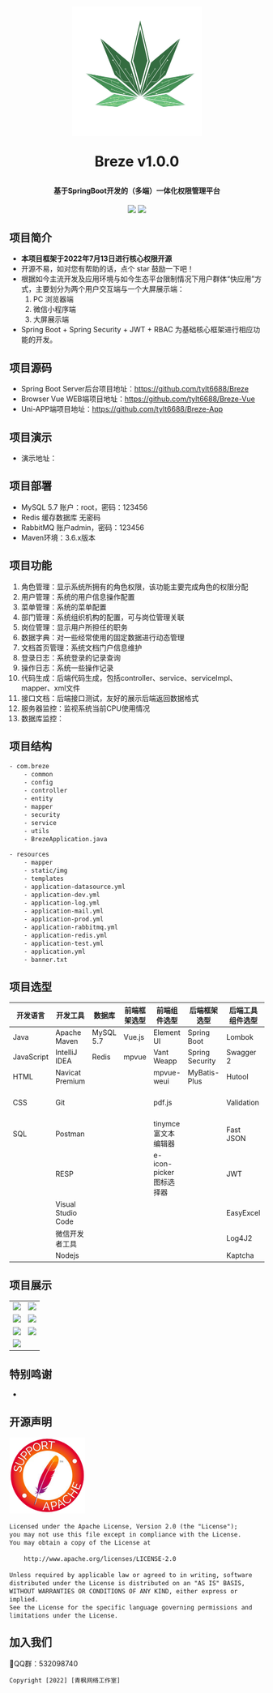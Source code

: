 <p align="center">
	<img alt="logo" style="width: 256px; height: 256px;" src="preview/breze-logo.png">
</p>
<h1 align="center" style="margin: 30px 0 30px; font-weight: bold;">Breze v1.0.0</h1>
<h4 align="center">基于SpringBoot开发的（多端）一体化权限管理平台</h4>
<p align="center">
	<a href="https://github.com/tylt6688/Breze"><img src="https://img.shields.io/badge/Breze-v1.0.0-blue"></a>
	<a href="https://github.com/tylt6688/Breze/blob/master/LICENSE"><img src="https://img.shields.io/badge/LICENSE-Apache%20License%202.0-red"></a>
</p>




## 项目简介

- **本项目框架于2022年7月13日进行核心权限开源**
- 开源不易，如对您有帮助的话，点个 star 鼓励一下吧！
- 根据如今主流开发及应用环境与如今生态平台限制情况下用户群体“快应用”方式，主要划分为两个用户交互端与一个大屏展示端：
  1. PC 浏览器端
  2. 微信小程序端
  3. 大屏展示端
- Spring Boot + Spring Security + JWT + RBAC 为基础核心框架进行相应功能的开发。

## 项目源码
- Spring Boot Server后台项目地址：https://github.com/tylt6688/Breze
- Browser Vue WEB端项目地址：https://github.com/tylt6688/Breze-Vue
- Uni-APP端项目地址：https://github.com/tylt6688/Breze-App

## 项目演示

- 演示地址：

## 项目部署
- MySQL 5.7 账户：root，密码：123456
- Redis 缓存数据库 无密码
- RabbitMQ 账户admin，密码：123456
- Maven环境：3.6.x版本

## 项目功能

1. 角色管理：显示系统所拥有的角色权限，该功能主要完成角色的权限分配
2. 用户管理：系统的用户信息操作配置
3. 菜单管理：系统的菜单配置
4. 部门管理：系统组织机构的配置，可与岗位管理关联
5. 岗位管理：显示用户所担任的职务
6. 数据字典：对一些经常使用的固定数据进行动态管理
7. 文档首页管理：系统文档门户信息维护
8. 登录日志：系统登录的记录查询
9. 操作日志：系统一些操作记录
10. 代码生成：后端代码生成，包括controller、service、serviceImpl、mapper、xml文件
11. 接口文档：后端接口测试，友好的展示后端返回数据格式
12. 服务器监控：监视系统当前CPU使用情况
13. 数据库监控：

## 项目结构

```
- com.breze
    - common
    - config
    - controller
    - entity
    - mapper
    - security
    - service
    - utils
    - BrezeApplication.java
```
```
- resources
    - mapper
    - static/img
    - templates
    - application-datasource.yml
    - application-dev.yml
    - application-log.yml
    - application-mail.yml
    - application-prod.yml
    - application-rabbitmq.yml
    - application-redis.yml
    - application-test.yml
    - application.yml
    - banner.txt
```

## 项目选型

| 开发语言   | 开发工具           | 数据库    | 前端框架选型 | 前端组件选型            | 后端框架选型    | 后端工具组件选型 | 中间件      |
| ---------- | ------------------ | --------- | ------------ | ----------------------- | --------------- | ---------------- | ----------- |
| Java       | Apache Maven       | MySQL 5.7 | Vue.js       | Element UI              | Spring Boot     | Lombok           | Rabbit MQ   |
| JavaScript | IntelliJ IDEA      | Redis     | mpvue        | Vant Weapp              | Spring Security | Swagger 2        | Druid       |
| HTML       | Navicat Premium    |           |              | mpvue-weui              | MyBatis-Plus    | Hutool           | Jedis       |
| CSS        | Git                |           |              | pdf.js                  |                 | Validation       | OSS对象存储 |
| SQL        | Postman            |           |              | tinymce富文本编辑器     |                 | Fast JSON        |             |
|            | RESP               |           |              | e-icon-picker图标选择器 |                 | JWT              |             |
|            | Visual Studio Code |           |              |                         |                 | EasyExcel        |             |
|            | 微信开发者工具     |           |              |                         |                 | Log4J2           |             |
|            | Nodejs             |           |              |                         |                 | Kaptcha          |             |

## 项目展示

<table>
    <tr>
        <td><img src="https://github.com/tylt6688/Breze/raw/master/preview/loginpage.png"/></td>
        <td><img src="https://github.com/tylt6688/Breze/raw/master/preview/dashboard.png"/></td>
    </tr>
    <tr>
        <td><img src="https://github.com/tylt6688/Breze/raw/master/preview/roleManager.png"/></td>
        <td><img src="https://github.com/tylt6688/Breze/raw/master/preview/roleManagerAssignPermissions.png"/></td>
    </tr>
    <tr>
        <td><img src="https://github.com/tylt6688/Breze/raw/master/preview/userManager.png"/></td>
        <td><img src="https://github.com/tylt6688/Breze/raw/master/preview/userManagerAssignPermissions.png"/></td>
    </tr>
    <tr>
        <td><img src="https://github.com/tylt6688/Breze/raw/master/preview/codeGener.png"/></td>
    </tr>
</table>


## 特别鸣谢

- 

## 开源声明

<img src="preview/support-apache.png" alt="support-apache" style="zoom:50%;" />

```
Licensed under the Apache License, Version 2.0 (the "License");
you may not use this file except in compliance with the License.
You may obtain a copy of the License at

	http://www.apache.org/licenses/LICENSE-2.0

Unless required by applicable law or agreed to in writing, software
distributed under the License is distributed on an "AS IS" BASIS,
WITHOUT WARRANTIES OR CONDITIONS OF ANY KIND, either express or implied.
See the License for the specific language governing permissions and
limitations under the License.
```

## 加入我们

🛴QQ群：532098740

```
Copyright [2022] [青枫网络工作室]
```

